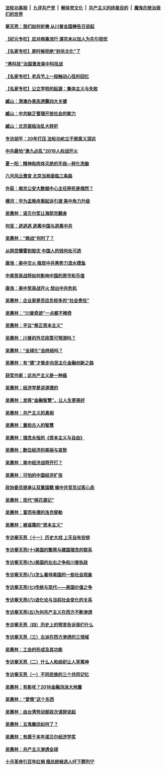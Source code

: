 

####  [法轮功真相](../../../../basic/blob/master/README.md?t=07100302) &nbsp;|&nbsp; [九评共产党](../../../../9ping.md/blob/master/README.md?t=07100302) &nbsp;|&nbsp; [解体党文化](../../../../jtdwh.md/blob/master/README.md?t=07100302)  &nbsp;|&nbsp; [共产主义的终极目的](../../../../gczydzjmd.md/blob/master/README.md?t=07100302) &nbsp;|&nbsp; [魔鬼在统治我们的世界](../../../../mgztzwmdsj.md/blob/master/README.md?t=07100302) 

#### [章天亮：我们如何祈祷 从川普全国祷告日说起](../pages/nsc423/n11944627.md?t=07100302) 

#### [【纪元专栏】应对病毒流行 渥京未以加人为先引担忧](../pages/nsc423/n11875714.md?t=07100302) 

#### [【名家专栏】是时候拒绝“封杀文化”了](../pages/nsc423/n11814093.md?t=07100302) 

#### [“黑科技”治国激发美中科技战](../pages/nsc423/n11638056.md?t=07100302) 

#### [【名家专栏】老兵节上一段触动心弦的回忆](../pages/nsc423/n11646016.md?t=07100302) 

#### [【名家专栏】公立学校的起源：集体主义与失败](../pages/nsc423/n11601833.md?t=07100302) 

#### [臧山：港澳办表态透露四大关键](../pages/nsc423/n11421628.md?t=07100302) 

#### [臧山：中共缺乏管理开放社会的能力](../pages/nsc423/n11407457.md?t=07100302) 

#### [臧山：北京面临治乱大转折](../pages/nsc423/n11406895.md?t=07100302) 

#### [专访胡平：20年打压 法轮功屹立不倒意义深远](../pages/nsc423/n11398800.md?t=07100302) 

#### [中共最怕“逢九必乱”2019人权战开火](../pages/nsc423/n11385248.md?t=07100302) 

#### [夏一阳：精神和肉体灭绝的手段—转化洗脑](../pages/nsc423/n11368250.md?t=07100302) 

#### [六月风云激变 北京当局面临三条路](../pages/nsc423/n11313668.md?t=07100302) 

#### [许茹：南京公安大数据中心主任猝死是偶然？](../pages/nsc423/n11064744.md?t=07100302) 

#### [横河：华为孟晚舟案起诉引渡 美中角力升级](../pages/nsc423/n11027230.md?t=07100302) 

#### [吴惠林：诺贝尔奖让海耶克翻身](../pages/nsc423/n10890049.md?t=07100302) 

#### [何坚：逃逃逃 逃离中国与逃离中共](../pages/nsc423/n10592891.md?t=07100302) 

#### [吴惠林：“商战”何时了？](../pages/nsc423/n10573558.md?t=07100302) 

#### [从网贷爆雷到股灾 中国人的钱何处可逃](../pages/nsc423/n10572800.md?t=07100302) 

#### [唐浩：美中交火 隐现中共黑势力混水摸鱼](../pages/nsc423/n10544040.md?t=07100302) 

#### [中美贸易战将如何影响中国的房市和币值](../pages/nsc423/n10543697.md?t=07100302) 

#### [唐浩：美中贸易战开火 烧出中共危机](../pages/nsc423/n10540126.md?t=07100302) 

#### [吴惠林：企业家是否应负较多的“社会责任”](../pages/nsc423/n10535022.md?t=07100302) 

#### [吴惠林：“川普奇迹”一点都不稀奇](../pages/nsc423/n10512808.md?t=07100302) 

#### [吴惠林：平议“修正资本主义”](../pages/nsc423/n10495724.md?t=07100302) 

#### [吴惠林：川普的外交政策可预测吗？](../pages/nsc423/n10462387.md?t=07100302) 

#### [吴惠林：“全球化”会终结吗？](../pages/nsc423/n10452838.md?t=07100302) 

#### [吴惠林：有“德”才能走向民主化金融创新之路](../pages/nsc423/n10432292.md?t=07100302) 

#### [获奖作家：这共产主义是一种癌](../pages/nsc423/n10431541.md?t=07100302) 

#### [吴惠林：经济学是讲道德的](../pages/nsc423/n10398014.md?t=07100302) 

#### [吴惠林：发挥“金融智慧”，让人生更美好](../pages/nsc423/n10375019.md?t=07100302) 

#### [吴惠林：共产主义的真相](../pages/nsc423/n10351394.md?t=07100302) 

#### [吴惠林：重拾古人的智慧](../pages/nsc423/n10337691.md?t=07100302) 

#### [吴惠林：理念永恒的《资本主义与自由》](../pages/nsc423/n10316274.md?t=07100302) 

#### [吴惠林：数位经济的美丽与哀愁](../pages/nsc423/n10292946.md?t=07100302) 

#### [吴惠林：美中经济战将开打？](../pages/nsc423/n10258825.md?t=07100302) 

#### [吴惠林：可怕的中国经济扩张](../pages/nsc423/n10219147.md?t=07100302) 

#### [政协委员提承认双重国籍 揭中共官员过客心态](../pages/nsc423/n10208809.md?t=07100302) 

#### [吴惠林：现代“桃花源记”](../pages/nsc423/n10185234.md?t=07100302) 

#### [吴惠林：富而有德的洛克斐勒](../pages/nsc423/n10142264.md?t=07100302) 

#### [吴惠林：被诬蔑的“资本主义”](../pages/nsc423/n10124816.md?t=07100302) 

#### [专访章天亮（十一）历史大戏 上天自有安排](../pages/nsc423/n10094905.md?t=07100302) 

#### [专访章天亮(十)美国的繁荣与建国理念的联系](../pages/nsc423/n10094899.md?t=07100302) 

#### [专访章天亮(九)美国的左右之争和川普执政](../pages/nsc423/n10094889.md?t=07100302) 

#### [专访章天亮(八)怎么看待美国的一些社会现象](../pages/nsc423/n10094857.md?t=07100302) 

#### [专访章天亮(七)传统与现代——美国价值之争](../pages/nsc423/n10093140.md?t=07100302) 

#### [专访章天亮(六)进化论与当前社会变化的关系](../pages/nsc423/n10092036.md?t=07100302) 

#### [专访章天亮(五)为何共产主义在西方不断渗透](../pages/nsc423/n10083620.md?t=07100302) 

#### [专访章天亮（四）历史上的预言告诉我们什么](../pages/nsc423/n10083606.md?t=07100302) 

#### [专访章天亮（三）左派在西方渗透的三领域](../pages/nsc423/n10081115.md?t=07100302) 

#### [吴惠林：工会的形成及其功能](../pages/nsc423/n10080633.md?t=07100302) 

#### [专访章天亮（二）什么人和组织让人背离神](../pages/nsc423/n10076637.md?t=07100302) 

#### [专访章天亮（一）不同民族的三个共同记忆](../pages/nsc423/n10074188.md?t=07100302) 

#### [吴惠林：有影呒？2018金融泡沫大地震](../pages/nsc423/n10040534.md?t=07100302) 

#### [吴惠林：“爱情”这个东西](../pages/nsc423/n10019423.md?t=07100302) 

#### [吴惠林：由台湾劳动部政次请辞说起](../pages/nsc423/n9979679.md?t=07100302) 

#### [吴惠林：五鬼搬运如何了？](../pages/nsc423/n9925338.md?t=07100302) 

#### [吴惠林：有感于本年诺贝尔经济学奖](../pages/nsc423/n9871883.md?t=07100302) 

#### [吴惠林：共产主义渗透全球](../pages/nsc423/n9812748.md?t=07100302) 

#### [十月革命引百年红祸 俄总统候选人吁下葬列宁](../pages/nsc423/n9810182.md?t=07100302) 

